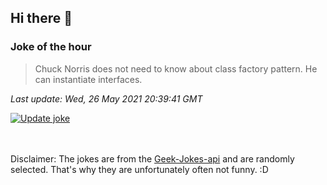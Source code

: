 ## Hi there 👋

### Joke of the hour
<!-- joke -->
>Chuck Norris does not need to know about class factory pattern. He can instantiate interfaces.
<!-- /joke -->

*Last update: Wed, 26 May 2021 20:39:41 GMT*

[![Update joke](https://github.com/nclskfm/nclskfm/actions/workflows/joke.yml/badge.svg)](https://github.com/nclskfm/nclskfm/actions/workflows/joke.yml)

<br><br>
Disclaimer: The jokes are from the [Geek-Jokes-api](https://github.com/sameerkumar18/geek-joke-api) and are randomly selected. That's why they are unfortunately often not funny. :D
